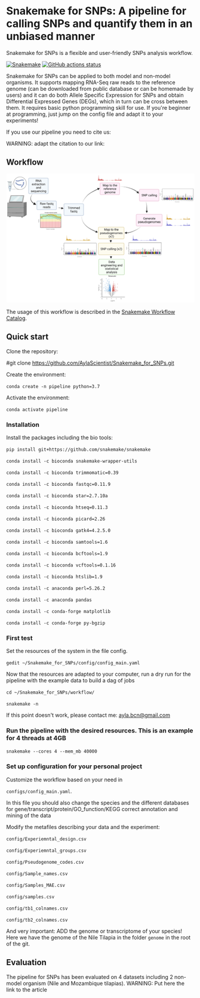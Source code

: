 # Snakemake for SNPs: A pipeline for calling SNPs and quantify them in an unbiased manner
Snakemake for SNPs is a flexible and user-friendly SNPs analysis workflow.

[![Snakemake](https://img.shields.io/badge/snakemake-≥7.18.2.1-brightgreen.svg)](https://snakemake.github.io)
[![GitHub actions status](https://github.com/<owner>/<repo>/workflows/Tests/badge.svg?branch=main)](https://github.com/<owner>/<repo>/actions?query=branch%3Amain+workflow%3ATests)

Snakemake for SNPs can be applied to both model and non-model organisms. It supports mapping RNA-Seq raw reads to the reference genome (can be downloaded from public database or can be homemade by users) and it can do both Allele Specific Expression for SNPs and obtain Differential Expressed Genes (DEGs), which in turn can be cross between them. It requires basic python programming skill for use. If you're beginner at programming, just jump on the config file and adapt it to your experiments!

If you use our pipeline you need to cite us:

WARNING: adapt the citation to our link:

## Workflow
<img src="https://github.com/AylaScientist/Snakemake_for_SNPs/blob/master/Figure%201%20Pipeline%20white%20background.png" width="800">

The usage of this workflow is described in the [Snakemake Workflow Catalog](https://snakemake.github.io/snakemake-workflow-catalog/?usage=<owner>%2F<repo>).


## Quick start

Clone the repository:

#git clone https://github.com/AylaScientist/Snakemake_for_SNPs.git

Create the environment:

`conda create -n pipeline python=3.7`

Activate the environment:

`conda activate pipeline`

### Installation
Install the packages including the bio tools:

`pip install git+https://github.com/snakemake/snakemake`

`conda install -c bioconda snakemake-wrapper-utils`

`conda install -c bioconda trimmomatic=0.39`

`conda install -c bioconda fastqc=0.11.9`

`conda install -c bioconda star=2.7.10a`

`conda install -c bioconda htseq=0.11.3`

`conda install -c bioconda picard=2.26`

`conda install -c bioconda gatk4=4.2.5.0`

`conda install -c bioconda samtools=1.6`

`conda install -c bioconda bcftools=1.9`

`conda install -c bioconda vcftools=0.1.16`

`conda install -c bioconda htslib=1.9`

`conda install -c anaconda perl=5.26.2`

`conda install -c anaconda pandas`

`conda install -c conda-forge matplotlib`

`conda install -c conda-forge py-bgzip`


### First test
Set the resources of the system in the file config.

`gedit ~/Snakemake_for_SNPs/config/config_main.yaml`

Now that the resources are adapted to your computer, run a dry run for the pipeline with the example data to build a dag of jobs

`cd ~/Snakemake_for_SNPs/workflow/ `

`snakemake -n `

If this point doesn't work, please contact me: ayla.bcn@gmail.com


### Run the pipeline with the desired resources. This is an example for 4 threads at 4GB
`snakemake --cores 4 --mem_mb 40000 `


### Set up configuration for your personal project
Customize the workflow based on your need in 

`configs/config_main.yaml`.

In this file you should also change the species and the different databases for gene/transcript/protein/GO_function/KEGG correct annotation and mining of the data

Modify the metafiles describing your data and the experiment:

`config/Experiemntal_design.csv`

`config/Experiemntal_groups.csv`

`config/Pseudogenome_codes.csv`

`config/Sample_names.csv`

`config/Samples_MAE.csv`

`config/samples.csv`

`config/tb1_colnames.csv`

`config/tb2_colnames.csv`

And very important: ADD the genome or transcriptome of your species! Here we have the genome of the Nile Tilapia in the folder `genome` in the root of the git.


## Evaluation
The pipeline for SNPs has been evaluated on 4 datasets including 2 non-model organism (Nile and Mozambique tilapias). 
WARNING: Put here the link to the article
